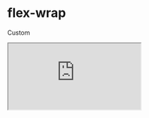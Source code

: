 ---
---

# flex-wrap

Custom

<div class="iframe_code"><iframe src="https://lstyle.larico.net/dist/flex-wrap.css" allowfullscreen></iframe></div>
